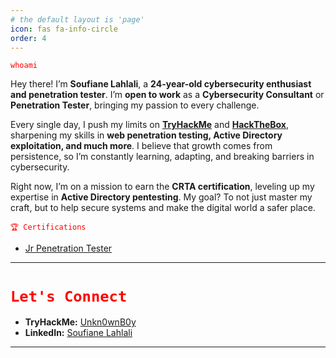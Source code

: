 ```yaml
---
# the default layout is 'page'
icon: fas fa-info-circle
order: 4
---
```


<span style="color:red">`whoami`</span>

Hey there! I’m **Soufiane Lahlali**, a **24-year-old cybersecurity enthusiast and penetration tester**. I’m **open to work** as a **Cybersecurity Consultant** or **Penetration Tester**, bringing my passion to every challenge.

Every single day, I push my limits on **[TryHackMe](https://tryhackme.com/)** and **[HackTheBox](https://www.hackthebox.com/)**, sharpening my skills in **web penetration testing, Active Directory exploitation, and much more**. I believe that growth comes from persistence, so I’m constantly learning, adapting, and breaking barriers in cybersecurity.

Right now, I’m on a mission to earn the **CRTA certification**, leveling up my expertise in **Active Directory pentesting**. My goal? To not just master my craft, but to help secure systems and make the digital world a safer place.

<span style="color:red">`🏆 Certifications`</span>

- [Jr Penetration Tester](https://tryhackme-certificates.s3-eu-west-1.amazonaws.com/THM-JHI8HSUYRV.pdf)

---

# <span style="color:red">`Let's Connect`</span>

- **TryHackMe:** [Unkn0wnB0y](https://tryhackme.com/p/Unkn0wnB0y)
- **LinkedIn:** [Soufiane Lahlali](https://www.linkedin.com/in/soufiane-lahlali-52a85a241/)
---
